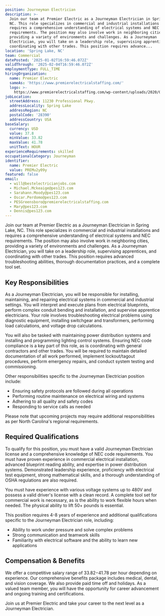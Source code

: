 ```yaml
---
position: Journeyman Electrician
description: >-
  Join our team at Premier Electric as a Journeyman Electrician in Spring Lake,
  NC. This role specializes in commercial and industrial installations and
  requires a comprehensive understanding of electrical systems and NEC
  requirements. The position may also involve work in neighboring cities,
  providing a variety of environments and challenges. As a Journeyman
  Electrician, you will take on a leadership role, supervising apprentices, and
  coordinating with other trades. This position requires advance...
location: 'Spring Lake, NC'
team: Commercial
datePosted: '2025-01-02T16:59:46.072Z'
validThrough: '2025-02-04T16:59:46.072Z'
employmentType: FULL_TIME
hiringOrganization:
  name: Premier Electric
  sameAs: 'https://www.premierelectricalstaffing.com/'
  logo: >-
    https://www.premierelectricalstaffing.com/wp-content/uploads/2020/05/Premier-Electrical-Staffing-logo.png
jobLocation:
  streetAddress: 11230 Professional Pkwy.
  addressLocality: Spring Lake
  addressRegion: NC
  postalCode: '28390'
  addressCountry: USA
baseSalary:
  currency: USD
  value: 37.8
  minValue: 33.82
  maxValue: 41.78
  unitText: HOUR
experienceRequirements: skilled
occupationalCategory: Journeyman
identifier:
  name: Premier Electric
  value: PREMu2y09y
featured: false
email:
  - will@bestelectricianjobs.com
  - Michael.Mckeaige@pes123.com
  - Sarahann.Moody@pes123.com
  - Oscar.Perdomo@pes123.com
  - PESGreensboro@premierelectricalstaffing.com
  - Mary@pes123.com
  - Dennis@pes123.com
---
```




Join our team at Premier Electric as a Journeyman Electrician in Spring Lake, NC. This role specializes in commercial and industrial installations and requires a comprehensive understanding of electrical systems and NEC requirements. The position may also involve work in neighboring cities, providing a variety of environments and challenges. As a Journeyman Electrician, you will take on a leadership role, supervising apprentices, and coordinating with other trades. This position requires advanced troubleshooting abilities, thorough documentation practices, and a complete tool set. 

## Key Responsibilities
As a Journeyman Electrician, you will be responsible for installing, maintaining, and repairing electrical systems in commercial and industrial settings. You will interpret and execute plans from electrical blueprints, perform complex conduit bending and installation, and supervise apprentice electricians. Your role involves troubleshooting electrical problems using diagnostic equipment, installing switchgear and transformers, performing load calculations, and voltage drop calculations. 

You will also be tasked with maintaining power distribution systems and installing and programming lighting control systems. Ensuring NEC code compliance is a key part of this role, as is coordinating with general contractors and other trades. You will be required to maintain detailed documentation of all work performed, implement lockout/tagout procedures, perform emergency repairs, and conduct system testing and commissioning.

Other responsibilities specific to the Journeyman Electrician position include:
- Ensuring safety protocols are followed during all operations
- Performing routine maintenance on electrical wiring and systems
- Adhering to all quality and safety codes
- Responding to service calls as needed

Please note that upcoming projects may require additional responsibilities as per North Carolina's regional requirements.

## Required Qualifications
To qualify for this position, you must have a valid Journeyman Electrician license and a comprehensive knowledge of NEC code requirements. You must have proven experience in commercial electrical installation, advanced blueprint reading ability, and expertise in power distribution systems. Demonstrated leadership experience, proficiency with electrical test equipment, strong mathematical skills, and a thorough understanding of OSHA regulations are also required. 

You must have experience with various voltage systems up to 480V and possess a valid driver's license with a clean record. A complete tool set for commercial work is necessary, as is the ability to work flexible hours when needed. The physical ability to lift 50+ pounds is essential. 

This position requires 4-8 years of experience and additional qualifications specific to the Journeyman Electrician role, including:
- Ability to work under pressure and solve complex problems
- Strong communication and teamwork skills
- Familiarity with electrical software and the ability to learn new applications

## Compensation & Benefits
We offer a competitive salary range of $33.82-$41.78 per hour depending on experience. Our comprehensive benefits package includes medical, dental, and vision coverage. We also provide paid time off and holidays. As a valued team member, you will have the opportunity for career advancement and ongoing training and certifications. 

Join us at Premier Electric and take your career to the next level as a Journeyman Electrician.
